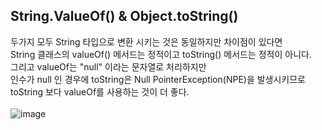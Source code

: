 ## String.ValueOf() & Object.toString()
두가지 모두 String 타입으로 변환 시키는 것은 동일하지만 차이점이 있다면 <br>
String 클래스의 valueOf() 메서드는 정적이고 toString() 메서드는 정적이 아니다.<br>
그리고 valueOf는 "null" 이라는 문자열로 처리하지만 <br>
인수가 null 인 경우에 toString은 Null PointerException(NPE)을 발생시키므로<br>
toString 보다 valueOf를 사용하는 것이 더 좋다.<br>
<br>
![image](https://user-images.githubusercontent.com/62210870/188650542-f4cd7987-75db-4b17-9aad-88ea74b6947c.png)
